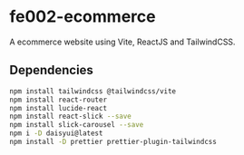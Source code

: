 # fe002-ecommerce

A ecommerce website using Vite, ReactJS and TailwindCSS.

## Dependencies

```bash
npm install tailwindcss @tailwindcss/vite
npm install react-router
npm install lucide-react
npm install react-slick --save
npm install slick-carousel --save
npm i -D daisyui@latest
npm install -D prettier prettier-plugin-tailwindcss
```
